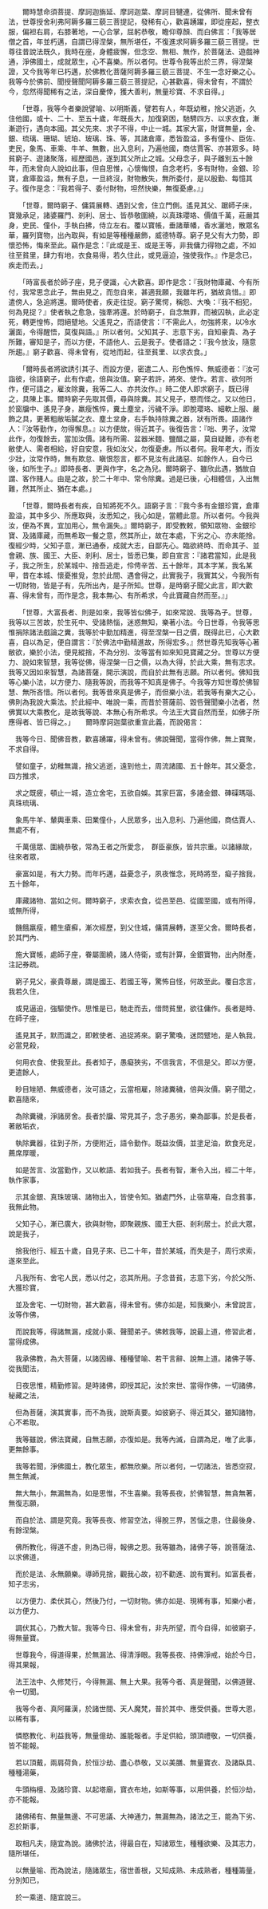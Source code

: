 　　爾時慧命須菩提、摩訶迦旃延、摩訶迦葉、摩訶目犍連，從佛所、聞未曾有法，世尊授舍利弗阿耨多羅三藐三菩提記，發稀有心，歡喜踴躍，即從座起，整衣服，偏袒右肩，右膝著地，一心合掌，屈躬恭敬，瞻仰尊顏、而白佛言：「我等居僧之首，年並朽邁，自謂已得涅槃，無所堪任，不復進求阿耨多羅三藐三菩提。世尊往昔說法既久，我時在座，身體疲懈，但念空、無相、無作，於菩薩法、遊戲神通，淨佛國土，成就眾生，心不喜樂。所以者何。世尊令我等出於三界，得涅槃證，又今我等年已朽邁，於佛教化菩薩阿耨多羅三藐三菩提、不生一念好樂之心。我等今於佛前、聞授聲聞阿耨多羅三藐三菩提記，心甚歡喜，得未曾有，不謂於今，忽然得聞稀有之法，深自慶倖，獲大善利，無量珍寶、不求自得。」

　　「世尊，我等今者樂說譬喻、以明斯義，譬若有人，年既幼稚，捨父逃逝，久住他國，或十、二十、至五十歲，年既長大，加復窮困，馳騁四方、以求衣食，漸漸遊行，遇向本國。其父先來、求子不得，中止一城。其家大富，財寶無量，金、銀、琉璃、珊瑚、琥珀、玻璃、珠、等，其諸倉庫，悉皆盈溢，多有僮仆、臣佐、吏民，象馬、車乘、牛羊、無數，出入息利，乃遍他國，商估賈客、亦甚眾多。時貧窮子、遊諸聚落，經歷國邑，遂到其父所止之城。父母念子，與子離別五十餘年，而未曾向人說如此事，但自思惟，心懷悔恨，自念老朽，多有財物，金銀、珍寶，倉庫盈溢，無有子息，一旦終沒，財物散失，無所委付，是以殷勤、每憶其子。復作是念：『我若得子、委付財物，坦然快樂，無復憂慮。』」

　　「世尊，爾時窮子、傭賃展轉、遇到父舍，住立門側。遙見其父、踞師子床，寶幾承足，諸婆羅門、剎利、居士、皆恭敬圍繞，以真珠瓔珞、價值千萬，莊嚴其身，吏民、僮仆，手執白拂，侍立左右。覆以寶帳，垂諸華幡，香水灑地，散眾名華，羅列寶物，出內取與，有如是等種種嚴飾，威德特尊。窮子見父有大力勢，即懷恐怖，悔來至此。竊作是念：『此或是王、或是王等，非我傭力得物之處，不如往至貧里，肆力有地，衣食易得，若久住此，或見逼迫，強使我作。』作是念已，疾走而去。」

　　「時富長者於師子座，見子便識，心大歡喜。即作是念：『我財物庫藏、今有所付，我常思念此子，無由見之，而忽自來，甚適我願，我雖年朽，猶故貪惜。』即遣傍人，急追將還。爾時使者，疾走往捉。窮子驚愕，稱怨、大喚：『我不相犯，何為見捉？』使者執之愈急，強牽將還。於時窮子，自念無罪，而被囚執，此必定死，轉更惶怖，悶絕躄地。父遙見之，而語使言：『不需此人，勿強將來，以冷水灑面，令得醒悟，莫復與語。』所以者何。父知其子、志意下劣，自知豪貴、為子所難，審知是子，而以方便，不語他人、云是我子。使者語之：『我今放汝，隨意所趨。』窮子歡喜、得未曾有，從地而起，往至貧里、以求衣食。」

　　「爾時長者將欲誘引其子、而設方便，密遣二人、形色憔悴、無威德者：『汝可詣彼，徐語窮子，此有作處，倍與汝值。窮子若許，將來、使作。若言、欲何所作，便可語之，雇汝除糞，我等二人、亦共汝作。』時二使人即求窮子，既已得之，具陳上事。爾時窮子先取其價，尋與除糞。其父見子，愍而怪之。又以他日，於窗牖中、遙見子身，羸瘦憔悴，糞土塵坌，污穢不淨。即脫瓔珞、細軟上服、嚴飾之具，更著粗敝垢膩之衣、塵土坌身，右手執持除糞之器，狀有所畏。語諸作人：『汝等勤作，勿得懈息。』以方便故，得近其子。後復告言：『咄、男子，汝常此作，勿復餘去，當加汝價。諸有所需、盆器米麵、鹽醋之屬，莫自疑難，亦有老敝使人、需者相給，好自安意，我如汝父，勿復憂慮。所以者何。我年老大，而汝少壯，汝常作時，無有欺怠、瞋恨怨言，都不見汝有此諸惡、如餘作人，自今已後，如所生子。』即時長者、更與作字，名之為兒。爾時窮子、雖欣此遇，猶故自謂、客作賤人。由是之故，於二十年中、常令除糞。過是已後，心相體信，入出無難，然其所止、猶在本處。」

　　「世尊，爾時長者有疾，自知將死不久。語窮子言：『我今多有金銀珍寶，倉庫盈溢，其中多少、所應取與，汝悉知之，我心如是，當體此意。所以者何。今我與汝，便為不異，宜加用心，無令漏失。』爾時窮子，即受教敕，領知眾物、金銀珍寶、及諸庫藏，而無希取一餐之意，然其所止，故在本處，下劣之心、亦未能捨。復經少時，父知子意，漸已通泰，成就大志，自鄙先心。臨欲終時、而命其子、並會親、族、國王、大臣、剎利、居士，皆悉已集，即自宣言：『諸君當知，此是我子，我之所生，於某城中、捨吾逃走，伶俜辛苦、五十餘年，其本字某，我名某甲，昔在本城、懷憂推覓，忽於此間、遇會得之，此實我子，我實其父，今我所有一切財物，皆是子有，先所出內，是子所知。世尊，是時窮子聞父此言，即大歡喜、得未曾有，而作是念，我本無心、有所希求，今此寶藏自然而至。』」

　　「世尊，大富長者、則是如來，我等皆似佛子，如來常說、我等為子。世尊，我等以三苦故，於生死中、受諸熱惱，迷惑無知，樂著小法。今日世尊，令我等思惟捐除諸法戲論之糞，我等於中勤加精進，得至涅槃一日之價，既得此已，心大歡喜，自以為足，便自謂言：『於佛法中勤精進故，所得宏多。』然世尊先知我等心著敝欲，樂於小法，便見縱捨，不為分別、汝等當有如來知見寶藏之分。世尊以方便力、說如來智慧，我等從佛，得涅槃一日之價，以為大得，於此大乘，無有志求。我等又因如來智慧，為諸菩薩，開示演說，而自於此無有志願。所以者何。佛知我等心樂小法，以方便力、隨我等說，而我等不知真是佛子。今我等方知世尊於佛智慧、無所吝惜。所以者何。我等昔來真是佛子，而但樂小法，若我等有樂大之心，佛則為我說大乘法。於此經中、唯說一乘，而昔於菩薩前、毀呰聲聞樂小法者，然佛實以大乘教化，是故我等說、本無心有所希求。今法王大寶自然而至，如佛子所應得者、皆已得之。」
　
  爾時摩訶迦葉欲重宣此義，而說偈言：

　我等今日、聞佛音教，歡喜踴躍，得未曾有。佛說聲聞，當得作佛，無上寶聚，不求自得。
 
　譬如童子，幼稚無識，捨父逃逝，遠到他土，周流諸國、五十餘年。其父憂念，四方推求，
 
　求之既疲，頓止一城，造立舍宅，五欲自娛。其家巨富，多諸金銀、硨磲瑪瑙、真珠琉璃、
 
　象馬牛羊、輦輿車乘、田業僮仆，人民眾多，出入息利、乃遍他國，商估賈人、無處不有，
 
　千萬億眾、圍繞恭敬，常為王者之所愛念，　群臣豪族，皆共宗重。以諸緣故，往來者眾，
 
　豪富如是，有大力勢。而年朽邁，益憂念子，夙夜惟念，死時將至，癡子捨我，五十餘年，
 
　庫藏諸物、當如之何。爾時窮子，求索衣食，從邑至邑、從國至國，或有所得，或無所得，
 
　饑餓羸瘦，體生瘡癬，漸次經歷，到父住城，傭賃展轉，遂至父舍。爾時長者，於其門內、
 
　施大寶帳，處師子座，眷屬圍繞，諸人侍衛，或有計算，金銀寶物，出內財產，注記券疏。
 
　窮子見父，豪貴尊嚴，謂是國王、若國王等，驚怖自怪，何故至此。覆自念言，我若久住，
 
　或見逼迫，強驅使作。思惟是已，馳走而去，借問貧里，欲往傭作。長者是時、在師子座，
 
　遙見其子，默而識之，即敕使者、追捉將來。窮子驚喚，迷悶躄地，是人執我，必當見殺，
 
　何用衣食、使我至此。長者知子，愚癡狹劣，不信我言，不信是父。即以方便，更遣餘人，
 
　眇目矬陋、無威德者，汝可語之，云當相雇，除諸糞穢，倍與汝價。窮子聞之，歡喜隨來，
 
　為除糞穢，淨諸房舍。長者於牖、常見其子，念子愚劣，樂為鄙事。於是長者，著敝垢衣，
 
　執除糞器，往到子所，方便附近，語令勤作。既益汝價，並塗足油，飲食充足，薦席厚暖，
 
　如是苦言、汝當勤作，又以軟語、若如我子。長者有智，漸令入出，經二十年，執作家事，
 
　示其金銀、真珠玻璃、諸物出入，皆使令知。猶處門外，止宿草庵，自念貧事，我無此物。
 
　父知子心，漸已廣大，欲與財物，即聚親族、國王大臣、剎利居士。於此大眾，說是我子，
 
　捨我他行、經五十歲，自見子來、已二十年，昔於某城，而失是子，周行求索，遂來至此。
 
　凡我所有、舍宅人民，悉以付之，恣其所用。子念昔貧，志意下劣，今於父所、大獲珍寶，
 
　並及舍宅、一切財物，甚大歡喜，得未曾有。佛亦如是，知我樂小，未曾說言，汝等作佛，
 
　而說我等，得諸無漏，成就小乘、聲聞弟子。佛敕我等，說最上道，修習此者，當得成佛。
 
　我承佛教，為大菩薩，以諸因緣、種種譬喻、若干言辭、說無上道。諸佛子等、從我聞法，
 
　日夜思惟，精勤修習。是時諸佛，即授其記，汝於來世、當得作佛，一切諸佛，秘藏之法，
 
　但為菩薩，演其實事，而不為我，說斯真要。如彼窮子、得近其父，雖知諸物，心不希取。
 
　我等雖說，佛法寶藏，自無志願，亦復如是。我等內滅，自謂為足，唯了此事，更無餘事。
 
　我等若聞，淨佛國土，教化眾生，都無欣樂。所以者何，一切諸法，皆悉空寂，無生無滅，
 
　無大無小，無漏無為，如是思惟，不生喜樂。我等長夜，於佛智慧，無貪無著，無復志願，
 
　而自於法、謂是究竟。我等長夜、修習空法，得脫三界，苦惱之患，住最後身、有餘涅槃。
 
　佛所教化，得道不虛，則為已得，報佛之恩。我等雖為，諸佛子等，說菩薩法、以求佛道，
 
　而於是法、永無願樂。導師見捨，觀我心故，初不勸進、說有實利。如富長者，知子志劣，
 
　以方便力、柔伏其心，然後乃付，一切財物。佛亦如是、現稀有事，知樂小者，以方便力、
 
　調伏其心，乃教大智。我等今日、得未曾有，非先所望，而今自得，如彼窮子，得無量寶。
 
　世尊我今，得道得果，於無漏法、得清淨眼。我等長夜、持佛淨戒，始於今日，得其果報，
 
　法王法中、久修梵行，今得無漏、無上大果。我等今者、真是聲聞，以佛道聲、令一切聞。
 
　我等今者、真阿羅漢，於諸世間、天人魔梵，普於其中、應受供養。世尊大恩，以稀有事，
 
　憐愍教化、利益我等，無量億劫、誰能報者。手足供給，頭頂禮敬，一切供養，皆不能報。
 
　若以頂戴，兩肩荷負，於恒沙劫、盡心恭敬，又以美膳、無量寶衣、及諸臥具、種種湯藥，
 
　牛頭栴檀、及諸珍寶、以起塔廟，寶衣布地，如斯等事，以用供養，於恒沙劫，亦不能報。
 
　諸佛稀有、無量無邊、不可思議、大神通力，無漏無為，諸法之王，能為下劣、忍於斯事，
 
　取相凡夫，隨宜為說。諸佛於法，得最自在，知諸眾生，種種欲樂、及其志力，隨所堪任，
 
　以無量喻、而為說法，隨諸眾生，宿世善根，又知成熟、未成熟者，種種籌量，分別知已，
 
　於一乘道、隨宜說三。
